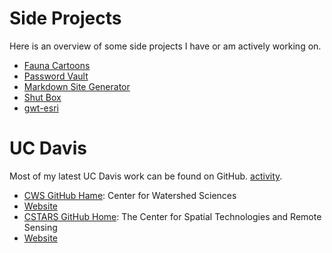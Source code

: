 # Side Projects

Here is an overview of some side projects I have or am actively working on.

- [Fauna Cartoons](/projects/faunacartoon)
- [Password Vault](/projects/passwordvault)
- [Markdown Site Generator](/projects/markdownsitegenerator)
- [Shut Box](/projects/shutbox)
- [gwt-esri](/projects/gwtesri)

# UC Davis

Most of my latest UC Davis work can be found on GitHub. [activity](https://github.com/jrmerz?tab=activity).


- [CWS GitHub Hame](https://github.com/ucd-cws): Center for Watershed Sciences
 - [Website](https://watershed.ucdavis.edu/)
- [CSTARS GitHub Home](https://github.com/CSTARS): The Center for Spatial Technologies and Remote Sensing
 - [Website](http://www.cstars.ucdavis.edu/)
